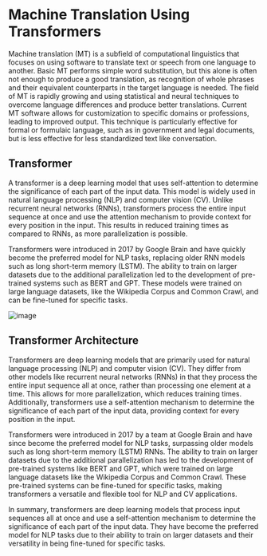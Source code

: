 # Machine Translation Using Transformers

Machine translation (MT) is a subfield of computational linguistics that focuses on using software to translate text or speech from one language to another. Basic MT performs simple word substitution, but this alone is often not enough to produce a good translation, as recognition of whole phrases and their equivalent counterparts in the target language is needed. The field of MT is rapidly growing and using statistical and neural techniques to overcome language differences and produce better translations. Current MT software allows for customization to specific domains or professions, leading to improved output. This technique is particularly effective for formal or formulaic language, such as in government and legal documents, but is less effective for less standardized text like conversation.


## Transformer

A transformer is a deep learning model that uses self-attention to determine the significance of each part of the input data. This model is widely used in natural language processing (NLP) and computer vision (CV). Unlike recurrent neural networks (RNNs), transformers process the entire input sequence at once and use the attention mechanism to provide context for every position in the input. This results in reduced training times as compared to RNNs, as more parallelization is possible.

Transformers were introduced in 2017 by Google Brain and have quickly become the preferred model for NLP tasks, replacing older RNN models such as long short-term memory (LSTM). The ability to train on larger datasets due to the additional parallelization led to the development of pre-trained systems such as BERT and GPT. These models were trained on large language datasets, like the Wikipedia Corpus and Common Crawl, and can be fine-tuned for specific tasks.

![image](https://user-images.githubusercontent.com/38975177/217238503-47b09e7e-d6ff-4e7d-98d7-7d49ee4f2deb.png)

## Transformer Architecture

Transformers are deep learning models that are primarily used for natural language processing (NLP) and computer vision (CV). They differ from other models like recurrent neural networks (RNNs) in that they process the entire input sequence all at once, rather than processing one element at a time. This allows for more parallelization, which reduces training times. Additionally, transformers use a self-attention mechanism to determine the significance of each part of the input data, providing context for every position in the input.

Transformers were introduced in 2017 by a team at Google Brain and have since become the preferred model for NLP tasks, surpassing older models such as long short-term memory (LSTM) RNNs. The ability to train on larger datasets due to the additional parallelization has led to the development of pre-trained systems like BERT and GPT, which were trained on large language datasets like the Wikipedia Corpus and Common Crawl. These pre-trained systems can be fine-tuned for specific tasks, making transformers a versatile and flexible tool for NLP and CV applications.

In summary, transformers are deep learning models that process input sequences all at once and use a self-attention mechanism to determine the significance of each part of the input data. They have become the preferred model for NLP tasks due to their ability to train on larger datasets and their versatility in being fine-tuned for specific tasks.

